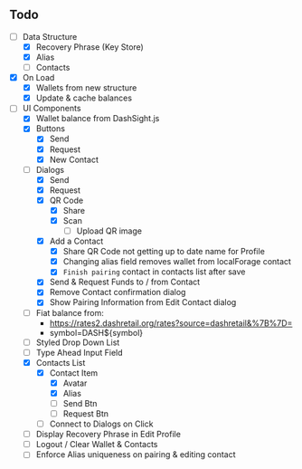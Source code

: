 ## Todo
- [ ] Data Structure
  - [x] Recovery Phrase (Key Store)
  - [x] Alias
  - [ ] Contacts
- [x] On Load
  - [x] Wallets from new structure
  - [x] Update & cache balances
- [ ] UI Components
  - [x] Wallet balance from DashSight.js
  - [x] Buttons
    - [x] Send
    - [x] Request
    - [x] New Contact
  - [ ] Dialogs
    - [x] Send
    - [x] Request
    - [x] QR Code
      - [x] Share
      - [x] Scan
        - [ ] Upload QR image
    - [x] Add a Contact
      - [x] Share QR Code not getting up to date name for Profile
      - [x] Changing alias field removes wallet from localForage contact
      - [x] `Finish pairing` contact in contacts list after save
    - [x] Send & Request Funds to / from Contact
    - [x] Remove Contact confirmation dialog
    - [x] Show Pairing Information from Edit Contact dialog
  - [ ] Fiat balance from:
    - https://rates2.dashretail.org/rates?source=dashretail&%7B%7D=
    - symbol=DASH${symbol}
  - [ ] Styled Drop Down List
  - [ ] Type Ahead Input Field
  - [x] Contacts List
    - [x] Contact Item
      - [x] Avatar
      - [x] Alias
      - [ ] Send Btn
      - [ ] Request Btn
    - [ ] Connect to Dialogs on Click
  - [ ] Display Recovery Phrase in Edit Profile
  - [ ] Logout / Clear Wallet & Contacts
  - [ ] Enforce Alias uniqueness on pairing & editing contact
